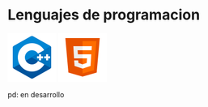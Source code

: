 # Lenguajes de programacion
  <p> 
  
  <img src="Iconos/c++.svg" class="icono"> 
  <img src="Iconos/html.svg" class="icono">
  
  pd: en desarrollo
  </p>

<!---
Manuxxrsb/Manuxxrsb is a ✨ special ✨ repository because its `README.md` (this file) appears on your GitHub profile.
You can click the Preview link to take a look at your changes.
--->
